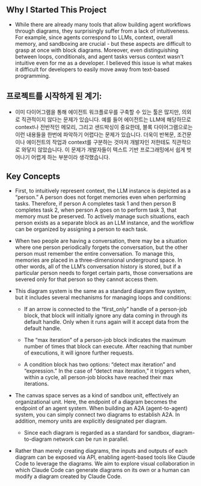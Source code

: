 ## Why I Started This Project

* While there are already many tools that allow building agent workflows through diagrams, they surprisingly suffer from a lack of intuitiveness. For example, since agents correspond to LLMs, context, overall memory, and sandboxing are crucial - but these aspects are difficult to grasp at once with block diagrams. Moreover, even distinguishing between loops, conditionals, and agent tasks versus context wasn't intuitive even for me as a developer. I believed this issue is what makes it difficult for developers to easily move away from text-based programming.

## 프로젝트를 시작하게 된 계기:

* 이미 다이어그램을 통해 에이전트 워크플로우를 구축할 수 있는 툴은 많지만, 의외로 직관적이지 않다는 문제가 있습니다. 예를 들어 에이전트는 LLM에 해당하므로 context나 전반적인 메모리, 그리고 샌드박싱이 중요한데, 블록 다이어그램으로는 이런 내용들을 한번에 파악하기 어렵다는 문제가 있습니다. 더욱이 반복문, 조건문이나 에이전트의 작업과 context를 구분하는 것마저 개발자인 저한테도 직관적으로 와닿지 않았습니다. 이 문제가 개발자들이 텍스트 기반 프로그래밍에서 쉽게 벗어나기 어렵게 하는 부분이라 생각했습니다.

## Key Concepts

* First, to intuitively represent context, the LLM instance is depicted as a “person.” A person does not forget memories even when performing tasks. Therefore, if person A completes task 1 and then person B completes task 2, when person A goes on to perform task 3, that memory must be preserved. To actively manage such situations, each person exists as a separate block as an LLM instance, and the workflow can be organized by assigning a person to each task.

* When two people are having a conversation, there may be a situation where one person periodically forgets the conversation, but the other person must remember the entire conversation. To manage this, memories are placed in a three-dimensional underground space. In other words, all of the LLM’s conversation history is stored, but if a particular person needs to forget certain parts, those conversations are severed only for that person so they cannot access them.

* This diagram system is the same as a standard diagram flow system, but it includes several mechanisms for managing loops and conditions:

    * If an arrow is connected to the “first_only” handle of a person-job block, that block will initially ignore any data coming in through its default handle. Only when it runs again will it accept data from the default handle.

    * The “max iteration” of a person-job block indicates the maximum number of times that block can execute. After reaching that number of executions, it will ignore further requests.

    * A condition block has two options: “detect max iteration” and “expression.” In the case of “detect max iteration,” it triggers when, within a cycle, all person-job blocks have reached their max iterations.

* The canvas space serves as a kind of sandbox unit, effectively an organizational unit. Here, the endpoint of a diagram becomes the endpoint of an agent system. When building an A2A (agent-to-agent) system, you can simply connect two diagrams to establish A2A. In addition, memory units are explicitly designated per diagram.

    * Since each diagram is regarded as a standard for sandbox, diagram-to-diagram network can be run in parallel. 

* Rather than merely creating diagrams, the inputs and outputs of each diagram can be exposed via API, enabling agent-based tools like Claude Code to leverage the diagrams. We aim to explore visual collaboration in which Claude Code can generate diagrams on its own or a human can modify a diagram created by Claude Code.

